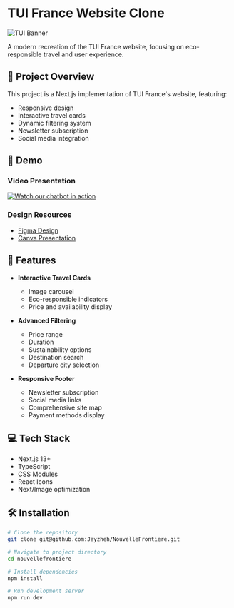 # TUI France Website Clone

![TUI Banner](public/tui-banner.png)

A modern recreation of the TUI France website, focusing on eco-responsible travel and user experience.

## 🌟 Project Overview

This project is a Next.js implementation of TUI France's website, featuring:
- Responsive design
- Interactive travel cards
- Dynamic filtering system
- Newsletter subscription
- Social media integration

## 🎯 Demo

### Video Presentation
[![Watch our chatbot in action](public/video-thumbnail.png)](https://youtu.be/ngnzMfQqOEY)

### Design Resources
- [Figma Design](https://www.figma.com/design/0aSfPALzdnlvbTV33LVWTu/Nouvelle-Frontiere?node-id=0-1&t=gAk6NiH2rvXB3vTo-1)
- [Canva Presentation](https://www.figma.com/design/0aSfPALzdnlvbTV33LVWTu/Nouvelle-Frontiere?node-id=0-1&t=gAk6NiH2rvXB3vTo-1)

## 🚀 Features

- **Interactive Travel Cards**
  - Image carousel
  - Eco-responsible indicators
  - Price and availability display
  
- **Advanced Filtering**
  - Price range
  - Duration
  - Sustainability options
  - Destination search
  - Departure city selection

- **Responsive Footer**
  - Newsletter subscription
  - Social media links
  - Comprehensive site map
  - Payment methods display

## 💻 Tech Stack

- Next.js 13+
- TypeScript
- CSS Modules
- React Icons
- Next/Image optimization

## 🛠️ Installation

```bash
# Clone the repository
git clone git@github.com:Jayzheh/NouvelleFrontiere.git

# Navigate to project directory
cd nouvellefrontiere

# Install dependencies
npm install

# Run development server
npm run dev


